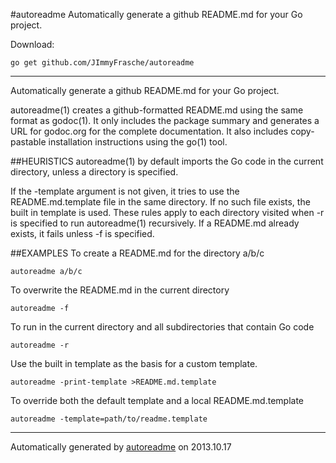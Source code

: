 #autoreadme
Automatically generate a github README.md for your Go project.

Download:
```shell
go get github.com/JImmyFrasche/autoreadme
```

* * *
Automatically generate a github README.md for your Go project.

autoreadme(1) creates a github-formatted README.md using the same format as godoc(1).
It only includes the package summary and generates a URL for godoc.org for the complete
documentation. It also includes copy-pastable installation instructions using the go(1) tool.

##HEURISTICS
autoreadme(1) by default imports the Go code in the current directory, unless a directory is specified.

If the -template argument is not given, it tries to use the README.md.template file in the same
directory. If no such file exists, the built in template is used. These rules apply to each
directory visited when -r is specified to run autoreadme(1) recursively. If a README.md already
exists, it fails unless -f is specified.

##EXAMPLES
To create a README.md for the directory a/b/c

```
autoreadme a/b/c
```

To overwrite the README.md in the current directory

```
autoreadme -f
```

To run in the current directory and all subdirectories that contain
Go code

```
autoreadme -r
```

Use the built in template as the basis for a custom template.

```
autoreadme -print-template >README.md.template
```

To override both the default template and a local README.md.template

```
autoreadme -template=path/to/readme.template
```



* * *
Automatically generated by [autoreadme](https://github.com/JImmyFrasche/autoreadme) on 2013.10.17
